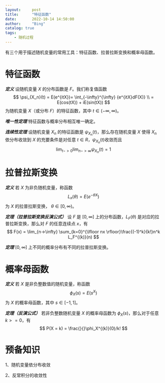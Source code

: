 ```yaml
---
layout:     post
title:      "特征函数"
date:       2022-10-14 14:50:00
author:     "Bing"
catalog: true
tags:
    - 随机过程
---
```

有三个用于描述随机变量的常用工具：特征函数、拉普拉斯变换和概率母函数。

# 特征函数
***定义***
设随机变量 $X$ 的分布函数是 $F$。我们称复值函数
$$
    \psi_{X_n}(t) = E(e^{itX})= \int_{-\infty}^{\infty} {e^{itX}dF(X)} \\
    = E(cos(tX)) + iE(sin(tX))
$$
为随机变量 $X$（或分布 $F$）的特征函数，其中 $t \in (-\infty, \infty)$。

***唯一性定理***
特征函数与概率分布相互唯一确定。

***连续性定理***
设随机变量 $X_n$ 的特征函数是 $\psi_{X_n}(t)$，那么存在随机变量 $X$ 使得 $X_n$ 依分布收敛到 $X$ 的充要条件是对任意 $t \in R$，$\psi_{X_n}(t)$收敛而且
$$
    \lim_{t->0}\lim_{n->\infty}\psi_{X_n}(t) = 1
$$

# 拉普拉斯变换
***定义***
若 $X$ 为非负随机变量，称函数
$$
    L_x(\theta) = E(e^{-\theta X})
$$
为 $X$ 的拉普拉斯变换， $\theta \in [0, \infty)$。

***定理（拉普拉斯变换反演公式）***
设 $F$ 是 $[0, \infty]$ 上的分布函数，$L_F(\theta)$ 是对应的拉普拉斯变换，那么对 $F$ 的任意连续点 $x$，有
$$
    F(x) = \lim_{n->\infty} \sum_{k=0}^{\lfloor nx \rfloor}\frac{(-1)^k}{k!}n^k L_F^{(k)}(n)
$$

***定理***
$[0, \infty]$ 上不同的概率分布有不同的拉普拉斯变换。

# 概率母函数
***定义***
若 $X$ 是非负整数值的随机变量，称函数
$$
    \phi_X(s) = E(s^X)
$$
为 $X$ 的概率母函数，其中 $s \in [-1, 1]$。

***定理（反演公式）***
若非负整数随机变量 $X$ 的概率母函数为 $\phi_X(s)$，那么对于任意 $k >= 0$，有
$$
P(X = k) = \frac{}{}\phi_X^{(k)}(0)/k!
$$

# 预备知识
1、随机变量依分布收敛

2、反常积分的收敛性
